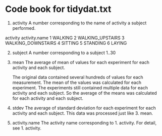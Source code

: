 Code book for tidydat.txt
=========================

1. activity
	A number corresponding to the name of activity a subject performed.

  activity      activity.name
        1            WALKING
        2   WALKING_UPSTAIRS
        3 WALKING_DOWNSTAIRS
        4            SITTING
        5           STANDING
        6             LAYING

2. subject 
	A number corresponding to a subject
	1..30
	
3. mean 
	The average of mean of values for each experiment for each activity and each subject.
	
	The original data contained several hundreds of values for each measurement.
	The mean of the values was calculated for each experiment.
	The experiments still contained multiple data for each activity and each subject.
	So the average of the means was calculated for each activity and each subject.
	
4. stdev
	The average of standard deviation for each experiment for each activity and each subject.
	This data was processed just like 3. mean.
		
5. activity.name
	The activity name corresponding to 1. activity.
	For detail, see 1. activity.